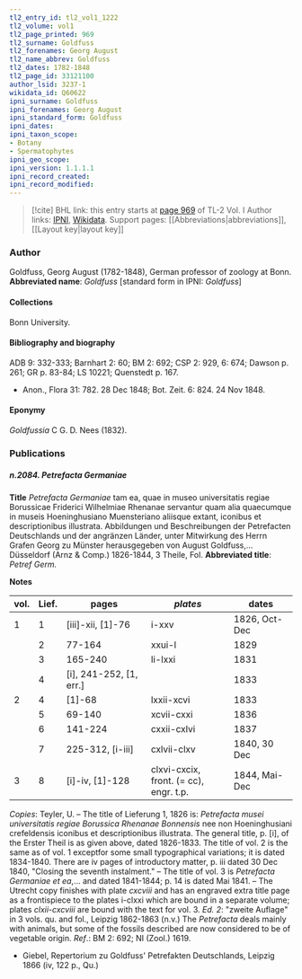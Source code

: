 ```yaml
---
tl2_entry_id: tl2_vol1_1222
tl2_volume: vol1
tl2_page_printed: 969
tl2_surname: Goldfuss
tl2_forenames: Georg August
tl2_name_abbrev: Goldfuss
tl2_dates: 1782-1848
tl2_page_id: 33121100
author_lsid: 3237-1
wikidata_id: Q60622
ipni_surname: Goldfuss
ipni_forenames: Georg August
ipni_standard_form: Goldfuss
ipni_dates: 
ipni_taxon_scope: 
- Botany
- Spermatophytes
ipni_geo_scope: 
ipni_version: 1.1.1.1
ipni_record_created: 
ipni_record_modified:
---
```


> [!cite] BHL link: this entry starts at [page 969](https://www.biodiversitylibrary.org/page/33121100) of TL-2 Vol. I
> Author links: [IPNI](https://www.ipni.org/a/3237-1), [Wikidata](https://www.wikidata.org/wiki/Q60622). Support pages: [[Abbreviations|abbreviations]], [[Layout key|layout key]]

### Author

Goldfuss, Georg August (1782-1848), German professor of zoology at Bonn. 
**Abbreviated name**: *Goldfuss* \[standard form in IPNI: *Goldfuss*\]

#### Collections

Bonn University.

#### Bibliography and biography

ADB 9: 332-333; Barnhart 2: 60; BM 2: 692; CSP 2: 929, 6: 674; Dawson p. 261; GR p. 83-84; LS 10221; Quenstedt p. 167.
- Anon., Flora 31: 782. 28 Dec 1848; Bot. Zeit. 6: 824. 24 Nov 1848.

#### Eponymy

*Goldfussia* C G. D. Nees (1832).

### Publications

##### n.2084. Petrefacta Germaniae

**Title**
*Petrefacta Germaniae* tam ea, quae in museo universitatis regiae Borussicae Friderici Wilhelmiae Rhenanae servantur quam alia quaecumque in museis Hoeninghusiano Muensteriano aliisque extant, iconibus et descriptionibus illustrata. Abbildungen und Beschreibungen der Petrefacten Deutschlands und der angränzen Länder, unter Mitwirkung des Herrn Grafen Georg zu Münster herausgegeben von August Goldfuss,... Düsseldorf (Arnz & Comp.) 1826-1844, 3 Theile, Fol.
**Abbreviated title**: *Petref Germ.*

**Notes**

|vol.	|Lief.	|pages	|*plates*	|dates|
|---	|---	|---	|---	|---	|
|1	|1	|\[iii\]-xii, \[1\]-76	|i-xxv	|1826, Oct-Dec|
|	|2	|77-164	|xxui-l	|1829|
|	|3	|165-240	|li-lxxi	|1831|
|	|4	|\[i\], 241-252, \[1, err.\]	|	|1833|
|2	|4	|\[1\]-68	|lxxii-xcvi	|1833|
|	|5	|69-140	|xcvii-cxxi	|1836|
|	|6	|141-224	|cxxii-cxlvi	|1837|
|	|7	|225-312, \[i-iii\]	|cxlvii-clxv	|1840, 30 Dec|
|3	|8	|\[i\]-iv, \[1\]-128	|clxvi-cxcix,<br/>front. (= cc), engr. t.p.	|1844, Mai-Dec|

*Copies*: Teyler, U. – The title of Lieferung 1, 1826 is: *Petrefacta musei universitatis regiae Borussica Rhenanae Bonnensis* nee non Hoeninghusiani crefeldensis iconibus et descriptionibus illustrata. The general title, p. \[i\], of the Erster Theil is as given above, dated 1826-1833. The title of vol. 2 is the same as of vol. 1 exceptfor some small typographical variations; it is dated 1834-1840. There are iv pages of introductory matter, p. iii dated 30 Dec 1840, "Closing the seventh instalment." – The title of vol. 3 is *Petrefacta Germaniae et ea*,... and dated 1841-1844; p. 14 is dated Mai 1841. – The Utrecht copy finishes with plate *cxcviii* and has an engraved extra title page as a frontispiece to the plates i-clxxi which are bound in a separate volume; plates *clxii-cxcviii* are bound with the text for vol. 3.
*Ed. 2*: "zweite Auflage" in 3 vols. qu. and fol., Leipzig 1862-1863 (n.v.) The *Petrefacta* deals mainly with animals, but some of the fossils described are now considered to be of vegetable origin.
*Ref*.: BM 2: 692; NI (Zool.) 1619.
- Giebel, Repertorium zu Goldfuss' Petrefakten Deutschlands, Leipzig 1866 (iv, 122 p., Qu.)

